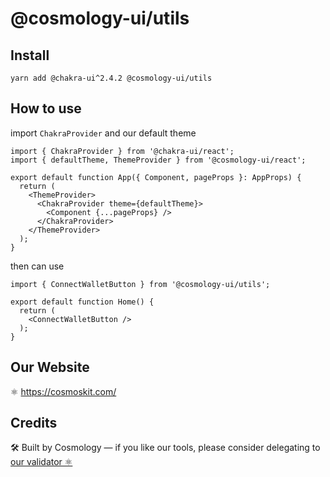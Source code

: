 # @cosmology-ui/utils

## Install

```
yarn add @chakra-ui^2.4.2 @cosmology-ui/utils
```

## How to use

import `ChakraProvider` and our default theme

```
import { ChakraProvider } from '@chakra-ui/react';
import { defaultTheme, ThemeProvider } from '@cosmology-ui/react';

export default function App({ Component, pageProps }: AppProps) {
  return (
    <ThemeProvider>
      <ChakraProvider theme={defaultTheme}>
        <Component {...pageProps} />
      </ChakraProvider>
    </ThemeProvider>
  );
}
```

then can use

```
import { ConnectWalletButton } from '@cosmology-ui/utils';

export default function Home() {
  return (
    <ConnectWalletButton />
  );
}
```

## Our Website

⚛️ https://cosmoskit.com/

## Credits

🛠 Built by Cosmology — if you like our tools, please consider delegating to [our validator ⚛️](https://cosmology.tech/validator)
